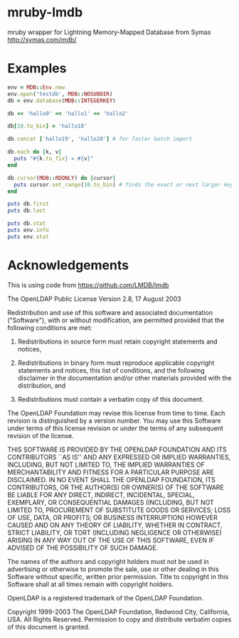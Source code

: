 ﻿# mruby-lmdb
mruby wrapper for Lightning Memory-Mapped Database from Symas http://symas.com/mdb/

Examples
========

```ruby
env = MDB::Env.new
env.open('testdb', MDB::NOSUBDIR)
db = env.database(MDB::INTEGERKEY)

db << 'hallo0' << 'hallo1' << 'hallo2'

db[18.to_bin] = 'hallo18'

db.concat ['hallo19', 'hallo20'] # for faster batch import

db.each do |k, v|
  puts "#{k.to_fix} = #{v}"
end

db.cursor(MDB::RDONLY) do |cursor|
  puts cursor.set_range(10.to_bin) # finds the exact or next larger key, see https://github.com/LMDB/lmdb/blob/LMDB_0.9.16/libraries/liblmdb/lmdb.h#L350 for more cursors.
end

puts db.first
puts db.last

puts db.stat
puts env.info
puts env.stat

```

Acknowledgements
================
This is using code from https://github.com/LMDB/lmdb

The OpenLDAP Public License
  Version 2.8, 17 August 2003

Redistribution and use of this software and associated documentation
("Software"), with or without modification, are permitted provided
that the following conditions are met:

1. Redistributions in source form must retain copyright statements
   and notices,

2. Redistributions in binary form must reproduce applicable copyright
   statements and notices, this list of conditions, and the following
   disclaimer in the documentation and/or other materials provided
   with the distribution, and

3. Redistributions must contain a verbatim copy of this document.

The OpenLDAP Foundation may revise this license from time to time.
Each revision is distinguished by a version number.  You may use
this Software under terms of this license revision or under the
terms of any subsequent revision of the license.

THIS SOFTWARE IS PROVIDED BY THE OPENLDAP FOUNDATION AND ITS
CONTRIBUTORS ``AS IS'' AND ANY EXPRESSED OR IMPLIED WARRANTIES,
INCLUDING, BUT NOT LIMITED TO, THE IMPLIED WARRANTIES OF MERCHANTABILITY
AND FITNESS FOR A PARTICULAR PURPOSE ARE DISCLAIMED.  IN NO EVENT
SHALL THE OPENLDAP FOUNDATION, ITS CONTRIBUTORS, OR THE AUTHOR(S)
OR OWNER(S) OF THE SOFTWARE BE LIABLE FOR ANY DIRECT, INDIRECT,
INCIDENTAL, SPECIAL, EXEMPLARY, OR CONSEQUENTIAL DAMAGES (INCLUDING,
BUT NOT LIMITED TO, PROCUREMENT OF SUBSTITUTE GOODS OR SERVICES;
LOSS OF USE, DATA, OR PROFITS; OR BUSINESS INTERRUPTION) HOWEVER
CAUSED AND ON ANY THEORY OF LIABILITY, WHETHER IN CONTRACT, STRICT
LIABILITY, OR TORT (INCLUDING NEGLIGENCE OR OTHERWISE) ARISING IN
ANY WAY OUT OF THE USE OF THIS SOFTWARE, EVEN IF ADVISED OF THE
POSSIBILITY OF SUCH DAMAGE.

The names of the authors and copyright holders must not be used in
advertising or otherwise to promote the sale, use or other dealing
in this Software without specific, written prior permission.  Title
to copyright in this Software shall at all times remain with copyright
holders.

OpenLDAP is a registered trademark of the OpenLDAP Foundation.

Copyright 1999-2003 The OpenLDAP Foundation, Redwood City,
California, USA.  All Rights Reserved.  Permission to copy and
distribute verbatim copies of this document is granted.
